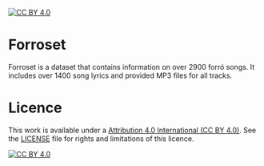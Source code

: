 [![CC BY 4.0][cc-by-shield]][cc-by]

# Forroset
Forroset is a dataset that contains information on over 2900 forró songs. It includes over 1400 song lyrics and provided MP3 files for all tracks.

# Licence
This work is available under a [Attribution 4.0 International (CC BY 4.0)][cc-by]. See the [LICENSE](https://github.com/lucas-fpaiva/Forroset/blob/main/LICENCE.md) file for rights and limitations of this licence.

[![CC BY 4.0][cc-by-image]][cc-by]

[cc-by]: http://creativecommons.org/licenses/by/4.0/
[cc-by-image]: https://i.creativecommons.org/l/by/4.0/88x31.png
[cc-by-shield]: https://img.shields.io/badge/License-CC%20BY%204.0-lightgrey.svg